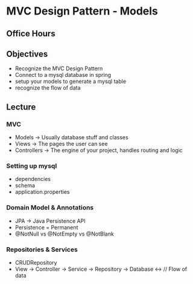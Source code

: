 # MVC Design Pattern - Models

## Office Hours

## Objectives

- Recognize the MVC Design Pattern
- Connect to a mysql database in spring
- setup your models to generate a mysql table
- recognize the flow of data 


## Lecture

### MVC

- Models       -> Usually database stuff and classes
- Views        -> The pages the user can see
- Controllers  -> The engine of your project, handles routing and logic

### Setting up mysql

- dependencies
- schema
- application.properties

### Domain Model & Annotations

- JPA -> Java Persistence API
- Persistence = Permanent
- @NotNull vs @NotEmpty vs @NotBlank

### Repositories & Services

- CRUDRepository
- View -> Controller -> Service -> Repository -> Database <-> // Flow of data

